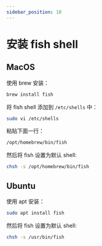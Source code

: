```yaml
---
sidebar_position: 10
---
```

# 安装 fish shell

## MacOS

使用 brew 安装：

```bash
brew install fish
```

将 fish shell 添加到 `/etc/shells` 中：

```bash
sudo vi /etc/shells
```

粘贴下面一行：

```txt
/opt/homebrew/bin/fish
```

然后将 fish 设置为默认 shell:

```bash
chsh -s /opt/homebrew/bin/fish
```

## Ubuntu

使用 apt 安装：

```bash
sudo apt install fish
```

然后将 fish 设置为默认 shell:

```bash
chsh -s /usr/bin/fish
```
